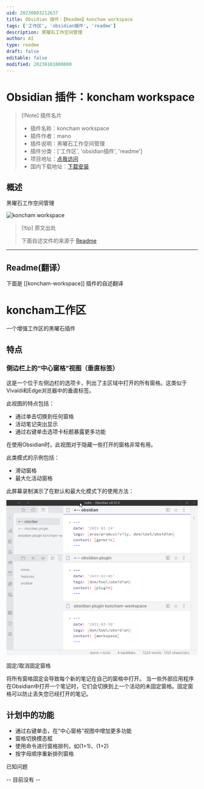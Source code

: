 ```yaml
---
uid: 20230803212637
title: Obsidian 插件：【Readme】koncham workspace
tags: ['工作区', 'obsidian插件', 'readme']
description: 黑曜石工作空间管理
author: AI
type: readme
draft: false
editable: false
modified: 20230101000000
---
```


# Obsidian 插件：koncham workspace

> [!Note] 插件名片
> - 插件名称：koncham workspace
> - 插件作者：mano
> - 插件说明：黑曜石工作空间管理
> - 插件分类：['工作区', 'obsidian插件', 'readme']
> - 项目地址：[点我访问](https://github.com/manogna4/obsidian-koncham-workspace)
> - 国内下载地址：[下载安装](https://pkmer.cn/products/plugin/pluginMarket/?koncham-workspace)

## 概述

黑曜石工作空间管理

![koncham workspace](https://cdn.pkmer.cn/covers/koncham-workspace.gif!pkmer)

> [!tip] 原文出处
> 
>下面自述文件的来源于 [Readme](https://ghproxy.net/https://raw.githubusercontent.com/manogna4/obsidian-koncham-workspace/main/README.md)
> 

---

## Readme(翻译）

下面是 [[koncham-workspace]] 插件的自述翻译



# koncham工作区

一个增强工作区的黑曜石插件

## 特点

### 侧边栏上的“中心窗格”视图（垂直标签）

这是一个位于左侧边栏的选项卡，列出了主区域中打开的所有窗格。这类似于Vivaldi和Edge浏览器中的垂直标签。

此视图的特点包括：
+ 通过单击切换到任何窗格
+ 活动笔记突出显示
+ 通过右键单击选项卡标题暴露更多功能

在使用Obsidian时，此视图对于隐藏一些打开的窗格非常有用。

此类模式的示例包括：
+ 滑动窗格
+ 最大化活动窗格

此屏幕录制演示了在默认和最大化模式下的使用方法：

![center-panes in action](https://raw.githubusercontent.com//manogna4/obsidian-koncham-workspace/main/media/center-panes-in-action.gif)

固定/取消固定窗格

将所有窗格固定会导致每个新的笔记在自己的窗格中打开。
当一些外部应用程序在Obsidian中打开一个笔记时，它们会切换到上一个活动的未固定窗格。固定窗格可以防止丢失您已经打开的笔记。

## 计划中的功能

+ 通过右键单击，在“中心窗格”视图中增加更多功能
+ 窗格切换模态框
+ 使用命令进行窗格排列，如(1+1)、(1+2)
+ 按字母顺序重新排列窗格

已知问题

-- 目前没有 --



